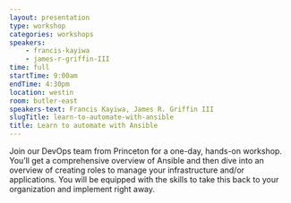```yaml
---
layout: presentation
type: workshop
categories: workshops
speakers:
    - francis-kayiwa
    - james-r-griffin-III
time: full
startTime: 9:00am
endTime: 4:30pm
location: westin
room: butler-east
speakers-text: Francis Kayiwa, James R. Griffin III
slugTitle: learn-to-automate-with-ansible
title: Learn to automate with Ansible
---
```

Join our DevOps team from Princeton for a one-day, hands-on workshop. You’ll get a comprehensive overview of Ansible and then dive into an overview of creating roles to manage your infrastructure and/or applications. You will be equipped with the skills to take this back to your organization and implement right away.